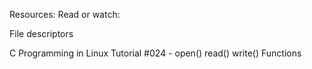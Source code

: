 Resources:
Read or watch:

File descriptors

C Programming in Linux Tutorial #024 - open() read() write() Functions
